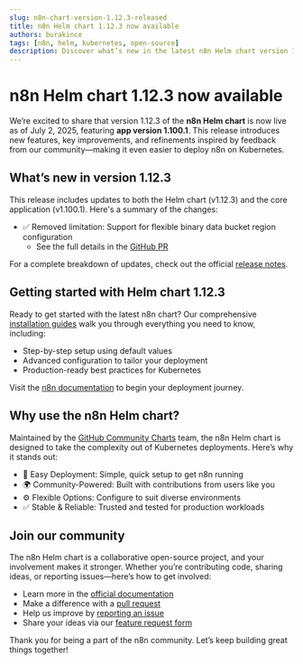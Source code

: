 ```yaml
---
slug: n8n-chart-version-1.12.3-released
title: n8n Helm chart 1.12.3 now available
authors: burakince
tags: [n8n, helm, kubernetes, open-source]
description: Discover what’s new in the latest n8n Helm chart version 1.12.3, featuring app version 1.100.1 and valuable community-driven enhancements.
---
```


# n8n Helm chart 1.12.3 now available

We’re excited to share that version 1.12.3 of the **n8n Helm chart** is now live as of July 2, 2025, featuring **app version 1.100.1**. This release introduces new features, key improvements, and refinements inspired by feedback from our community—making it even easier to deploy n8n on Kubernetes.

## What’s new in version 1.12.3

This release includes updates to both the Helm chart (v1.12.3) and the core application (v1.100.1). Here's a summary of the changes:

- ✅ Removed limitation: Support for flexible binary data bucket region configuration  
  - See the full details in the [GitHub PR](https://github.com/community-charts/helm-charts/pull/159)

For a complete breakdown of updates, check out the official [release notes](https://github.com/community-charts/helm-charts/releases/tag/n8n-1.12.3).

<!-- truncate -->

## Getting started with Helm chart 1.12.3

Ready to get started with the latest n8n chart? Our comprehensive [installation guides](https://community-charts.github.io/docs/category/n8n) walk you through everything you need to know, including:

- Step-by-step setup using default values  
- Advanced configuration to tailor your deployment  
- Production-ready best practices for Kubernetes

Visit the [n8n documentation](https://community-charts.github.io/docs/category/n8n) to begin your deployment journey.

## Why use the n8n Helm chart?

Maintained by the [GitHub Community Charts](https://github.com/community-charts/helm-charts) team, the n8n Helm chart is designed to take the complexity out of Kubernetes deployments. Here’s why it stands out:

- 🧩 Easy Deployment: Simple, quick setup to get n8n running  
- 🌍 Community-Powered: Built with contributions from users like you  
- ⚙️ Flexible Options: Configure to suit diverse environments  
- ✅ Stable & Reliable: Trusted and tested for production workloads

## Join our community

The n8n Helm chart is a collaborative open-source project, and your involvement makes it stronger. Whether you’re contributing code, sharing ideas, or reporting issues—here’s how to get involved:

- Learn more in the [official documentation](https://community-charts.github.io/docs/category/n8n)  
- Make a difference with a [pull request](https://github.com/community-charts/helm-charts)  
- Help us improve by [reporting an issue](https://github.com/community-charts/helm-charts/issues)  
- Share your ideas via our [feature request form](https://github.com/community-charts/helm-charts/issues/new)

Thank you for being a part of the n8n community. Let’s keep building great things together!